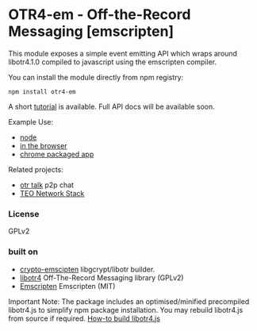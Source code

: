 # OTR4-em - Off-the-Record Messaging [emscripten]

This module exposes a simple event emitting API which wraps around libotr4.1.0 compiled to javascript using the emscripten compiler.

You can install the module directly from npm registry:

    npm install otr4-em

A short [tutorial](https://github.com/mnaamani/otr4-em/blob/master/doc/API.md) is available.
Full API docs will be available soon.

Example Use:
- [node](https://github.com/mnaamani/otr4-em/blob/master/examples/index.js)
- [in the browser](https://github.com/mnaamani/otr4-em/blob/master/examples/index.html)
- [chrome packaged app](https://github.com/mnaamani/TEO/tree/master/build/chrome)

Related projects:
- [otr talk](https://github.com/mnaamani/node-otr-talk) p2p chat
- [TEO Network Stack](https://github.com/mnaamani/TEO)

### License
GPLv2

### built on
- [crypto-emscipten](https://github.com/mnaamani/crypto-emscripten/) libgcrypt/libotr builder.
- [libotr4](https://otr.cypherpunks.ca/) Off-The-Record Messaging library (GPLv2)
- [Emscripten](https://github.com/kripken/emscripten) Emscripten (MIT)

Important Note:
The package includes an optimised/minified precompiled libotr4.js to simplify npm package installation.
You may rebuild libotr4.js from source if required. [How-to build libotr4.js](https://github.com/mnaamani/otr4-em/blob/master/BUILDING)
